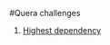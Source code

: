 #Quera challenges

1. [Highest dependency](https://quera.ir/problemset/university/9734/%D8%B3%D8%A4%D8%A7%D9%84-%D8%AF%D8%A7%D9%86%D8%B4%DA%AF%D8%A7%D9%87-%D9%81%D8%B1%D8%AF%D9%88%D8%B3%DB%8C-%D9%85%D8%B4%D9%87%D8%AF-%D8%B7%D8%B1%D8%A7%D8%AD%DB%8C-%D8%A7%D9%84%DA%AF%D9%88%D8%B1%DB%8C%D8%AA%D9%85-%D9%BE%D8%A7%DB%8C%DB%8C%D8%B2-%DB%B9%DB%B5-%D8%A8%D8%A7%D9%84%D8%A7%D8%AA%D8%B1%DB%8C%D9%86-%D9%88%D8%A7%D8%A8%D8%B3%D8%AA%DA%AF%DB%8C)
